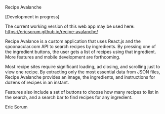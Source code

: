 Recipe Avalanche

[Development in progress]

The current working version of this web app may be used here: https://ericsorum.github.io/recipe-avalanche/

Recipe Avalance is a custom application that uses React.js and the spoonacular.com API to search recipes by ingredients. By pressing one of the ingredient buttons, the user gets a list of recipes using that ingredient.  More features and mobile development are forthcoming.

Most recipe sites require significant loading, ad closing, and scrolling just to view one recipe. By extracting only the most essential data from JSON files, Recipe Avalanche provides an image, the ingredients, and instructions for dozens of recipes in an instant.

Features also include a set of buttons to choose how many recipes to list in the search, and a search bar to find recipes for any ingredient.

Eric Sorum
